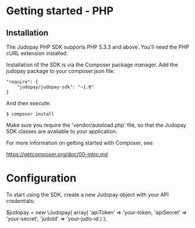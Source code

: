 # Getting started - PHP

## Installation

The Judopay PHP SDK supports PHP 5.3.3 and above. You'll need the PHP cURL extension installed.

Installation of the SDK is via the Composer package manager. Add the judopay package to your composer.json file:

    "require": {
        "judopay/judopay-sdk": "~1.0"
    }

And then execute:

    $ composer install

Make sure you require the 'vendor/autoload.php' file, so that the Judopay SDK classes are available to your application.

For more information on getting started with Composer, see:

https://getcomposer.org/doc/00-intro.md

# Configuration

To start using the SDK, create a new Judopay object with your API credentials:

$judopay = new \Judopay(
	array(
        'apiToken' => 'your-token,
        'apiSecret' => 'your-secret',
        'judoId' => 'your-judo-id
	)
);